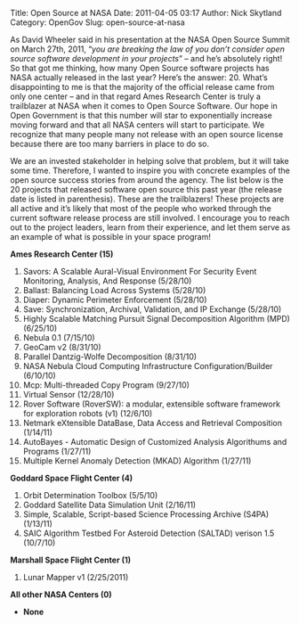 Title: Open Source at NASA
Date: 2011-04-05 03:17
Author: Nick Skytland
Category: OpenGov
Slug: open-source-at-nasa

As David Wheeler said in his presentation at the NASA Open Source Summit
on March 27th, 2011, “*you are breaking the law of you don’t consider
open source software development in your projects*” – and he’s
absolutely right! So that got me thinking, how many Open Source software
projects has NASA actually released in the last year? Here’s the answer:
20. What’s disappointing to me is that the majority of the official
release came from only one center – and in that regard Ames Research
Center is truly a trailblazer at NASA when it comes to Open Source
Software. Our hope in Open Government is that this number will star to
exponentially increase moving forward and that all NASA centers will
start to participate. We recognize that many people many not release
with an open source license because there are too many barriers in place
to do so.

We are an invested stakeholder in helping solve that problem, but it
will take some time. Therefore, I wanted to inspire you with concrete
examples of the open source success stories from around the agency. The
list below is the 20 projects that released software open source this
past year (the release date is listed in parenthesis). These are the
trailblazers! These projects are all active and it’s likely that most of
the people who worked through the current software release process are
still involved. I encourage you to reach out to the project leaders,
learn from their experience, and let them serve as an example of what is
possible in your space program!

**Ames Research Center (15)**

1.  Savors: A Scalable Aural-Visual Environment For Security Event
    Monitoring, Analysis, And Response (5/28/10)
2.  Ballast: Balancing Load Across Systems (5/28/10)
3.  Diaper: Dynamic Perimeter Enforcement (5/28/10)
4.  Save: Synchronization, Archival, Validation, and IP Exchange
    (5/28/10)
5.  Highly Scalable Matching Pursuit Signal Decomposition Algorithm
    (MPD) (6/25/10)
6.  Nebula 0.1 (7/15/10)
7.  GeoCam v2 (8/31/10)
8.  Parallel Dantzig-Wolfe Decomposition (8/31/10)
9.  NASA Nebula Cloud Computing Infrastructure Configuration/Builder
    (6/10/10)
10. Mcp: Multi-threaded Copy Program (9/27/10)
11. Virtual Sensor (12/28/10)
12. Rover Software (RoverSW): a modular, extensible software framework
    for exploration robots (v1) (12/6/10)
13. Netmark eXtensible DataBase, Data Access and Retrieval Composition
    (1/14/11)
14. AutoBayes - Automatic Design of Customized Analysis Algorithums and
    Programs (1/27/11)
15. Multiple Kernel Anomaly Detection (MKAD) Algorithm (1/27/11)

**Goddard Space Flight Center (4)**

1.  Orbit Determination Toolbox (5/5/10)
2.  Goddard Satellite Data Simulation Unit (2/16/11)
3.  Simple, Scalable, Script-based Science Processing Archive (S4PA)
    (1/13/11)
4.  SAIC Algorithm Testbed For Asteroid Detection (SALTAD) verison 1.5
    (10/7/10)

**Marshall Space Flight Center (1)**

1.  Lunar Mapper v1 (2/25/2011)

**All other NASA Centers (0)**

-   **None**

